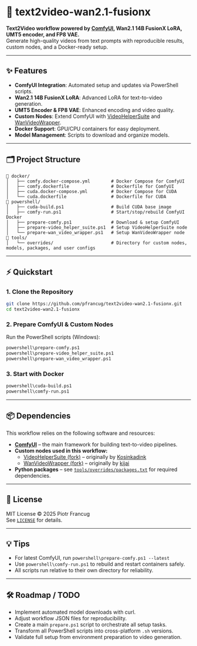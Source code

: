 # 🚀 text2video-wan2.1-fusionx

**Text2Video workflow powered by [ComfyUI](https://github.com/comfyanonymous/ComfyUI), Wan2.1 14B FusionX LoRA, UMT5 encoder, and FP8 VAE.**  
Generate high-quality videos from text prompts with reproducible results, custom nodes, and a Docker-ready setup.

---

## ✨ Features

- **ComfyUI Integration**: Automated setup and updates via PowerShell scripts.
- **Wan2.1 14B FusionX LoRA**: Advanced LoRA for text-to-video generation.
- **UMT5 Encoder & FP8 VAE**: Enhanced encoding and video quality.
- **Custom Nodes**: Extend ComfyUI with [VideoHelperSuite](https://github.com/pfrancug/ComfyUI-VideoHelperSuite) and [WanVideoWrapper](https://github.com/pfrancug/ComfyUI-WanVideoWrapper).
- **Docker Support**: GPU/CPU containers for easy deployment.
- **Model Management**: Scripts to download and organize models.

---

## 🗂️ Project Structure

```
📁 docker/
│   ├── comfy.docker-compose.yml        # Docker Compose for ComfyUI
│   ├── comfy.dockerfile                # Dockerfile for ComfyUI
│   ├── cuda.docker-compose.yml         # Docker Compose for CUDA
│   └── cuda.dockerfile                 # Dockerfile for CUDA
📁 powershell/
│   ├── cuda-build.ps1                  # Build CUDA base image
│   ├── comfy-run.ps1                   # Start/stop/rebuild ComfyUI Docker
│   ├── prepare-comfy.ps1               # Download & setup ComfyUI
│   ├── prepare-video_helper_suite.ps1  # Setup VideoHelperSuite node
│   └── prepare-wan_video_wrapper.ps1   # Setup WanVideoWrapper node
📁 tools/
│   └── overrides/                      # Directory for custom nodes, models, packages, and user configs
```

---

## ⚡ Quickstart

### 1. **Clone the Repository**

```sh
git clone https://github.com/pfrancug/text2video-wan2.1-fusionx.git
cd text2video-wan2.1-fusionx
```

### 2. **Prepare ComfyUI & Custom Nodes**

Run the PowerShell scripts (Windows):

```sh
powershell\prepare-comfy.ps1
powershell\prepare-video_helper_suite.ps1
powershell\prepare-wan_video_wrapper.ps1
```

### 3. **Start with Docker**

```sh
powershell\cuda-build.ps1
powershell\comfy-run.ps1
```

---

## 📦 Dependencies

This workflow relies on the following software and resources:

- **[ComfyUI](https://github.com/comfyanonymous/ComfyUI)** – the main framework for building text-to-video pipelines.  
- **Custom nodes used in this workflow:**  
  - [VideoHelperSuite (fork)](https://github.com/pfrancug/ComfyUI-VideoHelperSuite) – originally by [Kosinkadink](https://github.com/Kosinkadink/ComfyUI-VideoHelperSuite)  
  - [WanVideoWrapper (fork)](https://github.com/pfrancug/ComfyUI-WanVideoWrapper) – originally by [kijai](https://github.com/kijai/ComfyUI-WanVideoWrapper)  
- **Python packages** – see [`tools/overrides/packages.txt`](tools/overrides/packages.txt) for required dependencies.


---

## 📝 License

MIT License © 2025 Piotr Francug  
See [`LICENSE`](LICENSE) for details.

---

## 💡 Tips

- For latest ComfyUI, run `powershell\prepare-comfy.ps1 --latest`
- Use `powershell\comfy-run.ps1` to rebuild and restart containers safely.
- All scripts run relative to their own directory for reliability.

---

## 🛠️ Roadmap / TODO

- Implement automated model downloads with curl.
- Adjust workflow JSON files for reproducibility.
- Create a main `prepare.ps1` script to orchestrate all setup tasks.
- Transform all PowerShell scripts into cross-platform `.sh` versions.
- Validate full setup from environment preparation to video generation.
